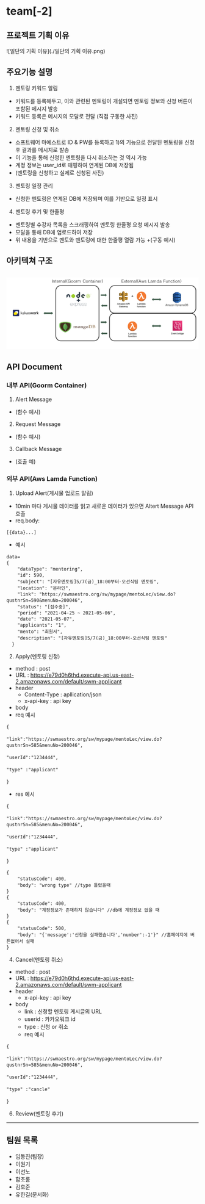 # team[-2]



## 프로젝트 기획 이유


![일단의 기획 이유](./일단의 기획 이유.png)



## 주요기능 설명
1) 멘토링 키워드 알림
  + 키워드를 등록해두고, 이와 관련된 멘토링이 개설되면 멘토링 정보와 신청 버튼이 포함된 메시지 발송
  + 키워드 등록은 메시지의 모달로 전달
  (직접 구동한 사진)
2) 멘토링 신청 및 취소
  + 소프트웨어 마에스트로 ID & PW를 등록하고 1)의 기능으로 전달된 멘토링을 신청후 결과를 메시지로 발송
  + 이 기능을 통해 신청한 멘토링을 다시 취소하는 것 역시 가능
  + 계정 정보는 user_id로 매핑하여 연계된 DB에 저장됨
  + (멘토링을 신청하고 실제로 신청된 사진)
3) 멘토링 일정 관리
  + 신청한 멘토링은 연계된 DB에 저장되며 이를 기반으로 일정 표시
4) 멘토링 후기 및 한줄평
  + 멘토링별 수강자 목록을 스크래핑하여 멘토링 한줄평 요청 메시지 발송
  + 모달을 통해 DB에 업로드하여 저장
  + 위 내용을 기반으로 멘토와 멘토링에 대한 한줄평 열람 가능
  +(구동 예시)

## 아키텍쳐 구조
![아키텍쳐쳐](./아키텍쳐쳐.png)
------------
## API Document
### 내부 API(Goorm Container)
1) Alert Message
  + (함수 예시)
2) Request Message
  + (함수 예시)
3) Callback Message
  + (호출 예)
### 외부 API(Aws Lamda Function)
1) Upload Alert(게시물 업로드 알림)
  + 10min 마다 게시물 데이터를 읽고 새로운 데이터가 있으면 Altert Message API 호출
  + req.body:
```
[{data}...]
```
  + 예시
```
data=
{
    "dataType": "mentoring",
    "id": 590,
    "subject": "[자유멘토링]5/7(금)_18:00부터-오선식팀 멘토링",
    "location": "온라인",
    "link": "https://swmaestro.org/sw/mypage/mentoLec/view.do?qustnrSn=590&menuNo=200046",
    "status": "[접수중]",
    "period": "2021-04-25 ~ 2021-05-06",
    "date": "2021-05-07",
    "applicants": "1",
    "mento": "최원서",
    "description": "[자유멘토링]5/7(금)_18:00부터-오선식팀 멘토링"
  }
```
2) Apply(멘토링 신청)
  + method : post
  + URL : https://e79d0h6thd.execute-api.us-east-2.amazonaws.com/default/swm-applicant
  + header
    + Content-Type : apllication/json
    + x-api-key : api key
  + body
  + req 예시
```
{

"link":"https://swmaestro.org/sw/mypage/mentoLec/view.do?qustnrSn=585&menuNo=200046",

"userId":"1234444",

"type" :"applicant"

}
```
  + res 예시
```
{

"link":"https://swmaestro.org/sw/mypage/mentoLec/view.do?qustnrSn=585&menuNo=200046",

"userId":"1234444",

"type" :"applicant"

}
```

```
{
    "statusCode": 400,
    "body": "wrong type" //type 틀렸을때
}
{
    "statusCode": 400,
    "body": "계정정보가 존재하지 않습니다" //db에 계정정보 없을 때
}
{
    "statusCode": 500,
    "body": "{'message':'신청을 실패했습니다','number':-1'}" //홈페이지에 버튼없어서 실패
}
```
4) Cancel(멘토링 취소)
  + method : post
  + URL : https://e79d0h6thd.execute-api.us-east-2.amazonaws.com/default/swm-applicant
  + header
    + x-api-key : api key
  + body 
    + link : 신청할 멘토링 게시글의 URL
    + userid : 카카오워크 id
    + type : 신청 or 취소
    + req 예시
```
{

"link":"https://swmaestro.org/sw/mypage/mentoLec/view.do?qustnrSn=585&menuNo=200046",

"userId":"1234444",

"type" :"cancle"

}
```
6) Review(멘토링 후기)
------------


## 팀원 목록
+ 임동진(팀장)
+ 이원기
+ 이선노
+ 함초롬 
+ 김호준
+ 유한길(문서화)

